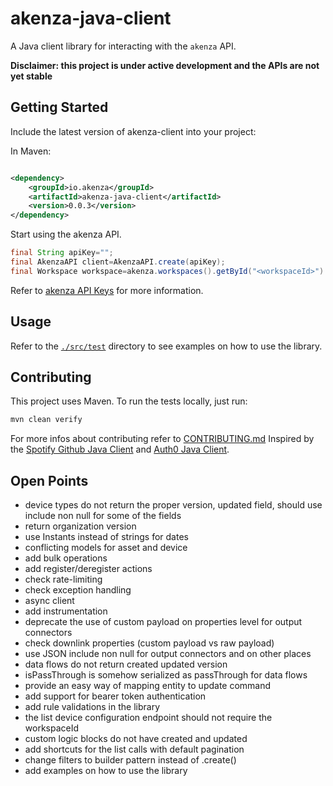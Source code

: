 # akenza-java-client

A Java client library for interacting with the `akenza` API.

**Disclaimer: this project is under active development and the APIs are not yet stable**

## Getting Started

Include the latest version of akenza-client into your project:

In Maven:

```xml

<dependency>
    <groupId>io.akenza</groupId>
    <artifactId>akenza-java-client</artifactId>
    <version>0.0.3</version>
</dependency>
```

Start using the akenza API.

```java
final String apiKey="";
final AkenzaAPI client=AkenzaAPI.create(apiKey);
final Workspace workspace=akenza.workspaces().getById("<workspaceId>").execute();
```

Refer to [akenza API Keys](https://docs.akenza.io/api-reference/api-documentation#api-keys) for more information.

## Usage

Refer to the [`./src/test`](./src/test) directory to see examples on how to use the library.

## Contributing

This project uses Maven. To run the tests locally, just run:

```bash
mvn clean verify
```

For more infos about contributing refer to [CONTRIBUTING.md](./CONTRIBUTING.md)
Inspired by the [Spotify Github Java Client](https://github.com/spotify/github-java-client/)
and [Auth0 Java Client](https://github.com/auth0/auth0-java).

## Open Points

- device types do not return the proper version, updated field, should use include non null for some of the fields
- return organization version
- use Instants instead of strings for dates
- conflicting models for asset and device
- add bulk operations
- add register/deregister actions
- check rate-limiting
- check exception handling
- async client
- add instrumentation
- deprecate the use of custom payload on properties level for output connectors
- check downlink properties (custom payload vs raw payload)
- use JSON include non null for output connectors and on other places
- data flows do not return created updated version
- isPassThrough is somehow serialized as passThrough for data flows
- provide an easy way of mapping entity to update command
- add support for bearer token authentication
- add rule validations in the library
- the list device configuration endpoint should not require the workspaceId
- custom logic blocks do not have created and updated
- add shortcuts for the list calls with default pagination
- change filters to builder pattern instead of .create()
- add examples on how to use the library